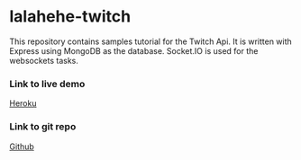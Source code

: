 # lalahehe-twitch
This repository contains samples tutorial for the Twitch Api. It is written with Express using MongoDB as the database. Socket.IO is used for the websockets tasks.  

### Link to live demo 
[Heroku](https://lalahehe-twitch.herokuapp.com/)

### Link to git repo
[Github](https://github.com/lalahehe/lalahehe-twitch)
